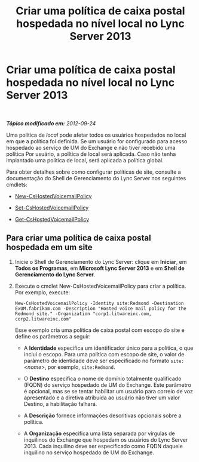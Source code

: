 ﻿---
title: Criar uma política de caixa postal hospedada no nível local no Lync Server 2013
TOCTitle: Criar uma política de caixa postal hospedada no nível local no Lync Server 2013
ms:assetid: 145892c8-a6ca-45fb-9e83-786f709dd775
ms:mtpsurl: https://technet.microsoft.com/pt-br/library/Gg398216(v=OCS.15)
ms:contentKeyID: 49305979
ms.date: 05/19/2016
mtps_version: v=OCS.15
ms.translationtype: HT
---

# Criar uma política de caixa postal hospedada no nível local no Lync Server 2013

 

_**Tópico modificado em:** 2012-09-24_

Uma política de *local* pode afetar todos os usuários hospedados no local em que a política foi definida. Se um usuário for configurado para acesso hospedado ao serviço de UM do Exchange e não tiver recebido uma política Por usuário, a política de local será aplicada. Caso não tenha implantado uma política de local, será aplicada a política global.

Para obter detalhes sobre como configurar políticas de site, consulte a documentação do Shell de Gerenciamento do Lync Server nos seguintes cmdlets:

  - [New-CsHostedVoicemailPolicy](https://docs.microsoft.com/en-us/powershell/module/skype/New-CsHostedVoicemailPolicy)

  - [Set-CsHostedVoicemailPolicy](https://docs.microsoft.com/en-us/powershell/module/skype/Set-CsHostedVoicemailPolicy)

  - [Get-CsHostedVoicemailPolicy](https://docs.microsoft.com/en-us/powershell/module/skype/Get-CsHostedVoicemailPolicy)

## Para criar uma política de caixa postal hospedada em um site

1.  Inicie o Shell de Gerenciamento do Lync Server: clique em **Iniciar**, em **Todos os Programas**, em **Microsoft Lync Server 2013** e em **Shell de Gerenciamento do Lync Server**.

2.  Execute o cmdlet New-CsHostedVoicemailPolicy para criar a política. Por exemplo, execute:
    
        New-CsHostedVoicemailPolicy -Identity site:Redmond -Destination ExUM.fabrikam.com -Description "Hosted voice mail policy for the Redmond site." -Organization "corp1.litwareinc.com, corp2.litwareinc.com"
    
    Esse exemplo cria uma política de caixa postal com escopo do site e define os parâmetros a seguir:
    
      - A **Identidade** especifica um identificador único para a política, o que inclui o escopo. Para uma política com escopo de site, o valor de parâmetro de identidade deve ser especificado no formato `site:`*\<nome\>*, por exemplo, `site:Redmond`.
    
      - O **Destino** especifica o nome de domínio totalmente qualificado (FQDN) do serviço hospedado de UM do Exchange. Este parâmetro é opcional, mas se se tentar habilitar um usuário para correio de voz apresentado e a diretiva atribuída ao usuário não tiver um valor Destino, a habilitação falhará.
    
      - A **Descrição** fornece informações descritivas opcionais sobre a política.
    
      - A **Organização** especifica uma lista separada por vírgulas de inquilinos do Exchange que hospedam os usuários do Lync Server 2013. Cada inquilino deve ser especificado como FQDN daquele inquilino no serviço hospedado de UM do Exchange.

